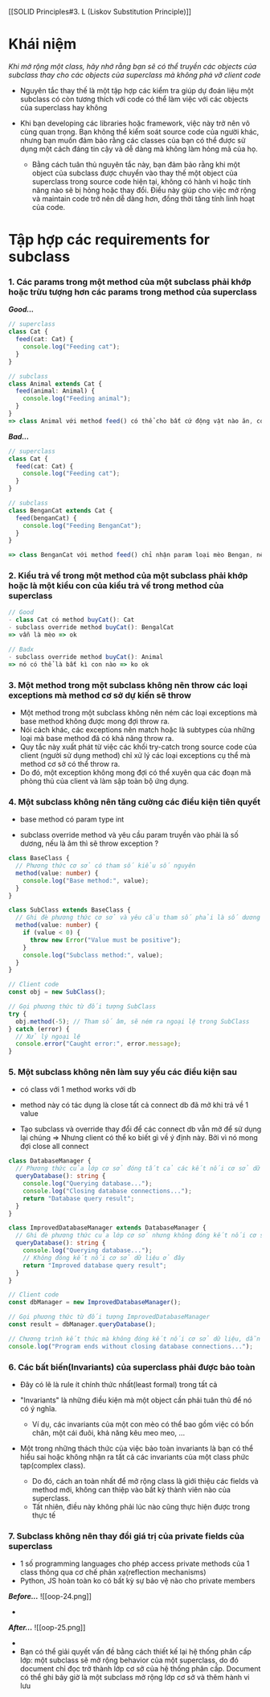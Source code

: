 
[[SOLID Principles#3. L (Liskov Substitution Principle)]]

# Khái niệm

 *Khi mở rộng một class, hãy nhớ rằng bạn sẽ có thể truyền các objects của subclass thay cho các objects của superclass mà không phá vỡ client code*

- Nguyên tắc thay thế là một tập hợp các kiểm tra giúp dự đoán liệu một subclass có còn tương thích với code có thể làm việc với các objects của superclass hay không

- Khi bạn developing các libraries hoặc framework, việc này trở nên vô cùng quan trọng. Bạn không thể kiểm soát source code của người khác, nhưng bạn muốn đảm bảo rằng các classes của bạn có thể được sử dụng một cách đáng tin cậy và dễ dàng mà không làm hỏng mã của họ.

	-  Bằng cách tuân thủ nguyên tắc này, bạn đảm bảo rằng khi một object của subclass được chuyển vào thay thế một object của superclass trong source code hiện tại, không có hành vi hoặc tính năng nào sẽ bị hỏng hoặc thay đổi. Điều này giúp cho việc mở rộng và maintain code trở nên dễ dàng hơn, đồng thời tăng tính linh hoạt của code.


# Tập hợp các requirements for subclass


### 1. Các params trong một method của một subclass phải khớp hoặc trừu tượng hơn các params trong method của superclass


***Good...***
```ts
// superclass
class Cat {
  feed(cat: Cat) {
    console.log("Feeding cat");
  }
}

// subclass
class Animal extends Cat {
  feed(animal: Animal) {
    console.log("Feeding animal");
  }
}
=> class Animal với method feed() có thể cho bất cứ động vật nào ăn, context được mở rộng ra
```


***Bad...***
```ts
// superclass
class Cat {
  feed(cat: Cat) {
    console.log("Feeding cat");
  }
}

// subclass
class BenganCat extends Cat {
  feed(benganCat) {
    console.log("Feeding BenganCat");
  }
}

=> class BenganCat với method feed() chỉ nhận param loại mèo Bengan, nếu truyền loại khác vào sẽ lỗi, context bị thu hẹp
```


###  2. Kiểu trả về trong một method của một subclass phải khớp hoặc là một kiểu con của kiểu trả về trong method của superclass

```ts
// Good
- class Cat có method buyCat(): Cat
- subclass override method buyCat(): BengalCat
=> vẫn là mèo => ok

// Badx
- subclass override method buyCat(): Animal 
=> nó có thể là bất kì con nào => ko ok
```


###  3. Một method trong một subclass không nên throw các loại exceptions mà method cơ sở dự kiến sẽ throw


- Một method trong một subclass không nên ném các loại exceptions mà base method không được mong đợi throw  ra. 
- Nói cách khác, các exceptions nên match hoặc là subtypes của những loại mà base method đã có khả năng throw ra. 
- Quy tắc này xuất phát từ việc các khối try-catch trong source code của client (người sử dụng method) chỉ xử lý các loại exceptions cụ thể mà method cơ sở có thể throw ra. 
- Do đó, một exception không mong đợi có thể xuyên qua các đoạn mã phòng thủ của client và làm sập toàn bộ ứng dụng.


### 4. Một subclass không nên tăng cường các điều kiện tiên quyết

- base method có param type int

- subclass override method và yêu cầu param truyền vào phải là số dương, nếu là âm thì sẽ throw exception ?

```ts
class BaseClass {
  // Phương thức cơ sở có tham số kiểu số nguyên
  method(value: number) {
    console.log("Base method:", value);
  }
}

class SubClass extends BaseClass {
  // Ghi đè phương thức cơ sở và yêu cầu tham số phải là số dương
  method(value: number) {
    if (value < 0) {
      throw new Error("Value must be positive");
    }
    console.log("Subclass method:", value);
  }
}

// Client code
const obj = new SubClass();

// Gọi phương thức từ đối tượng SubClass
try {
  obj.method(-5); // Tham số âm, sẽ ném ra ngoại lệ trong SubClass
} catch (error) {
  // Xử lý ngoại lệ
  console.error("Caught error:", error.message);
}
```


### 5. Một subclass không nên làm suy yếu các điều kiện sau

- có class với 1 method works với db

- method này có tác dụng là close tất cả connect db đã mở khi trả về 1 value

- Tạo subclass và override thay đổi để các connect db vẫn mở để sử dụng lại chúng
=> Nhưng client có thể ko biết gì về ý định này. Bởi vì nó mong đợi close all connect

```ts
class DatabaseManager {
  // Phương thức của lớp cơ sở đóng tất cả các kết nối cơ sở dữ liệu trước khi trả về giá trị
  queryDatabase(): string {
    console.log("Querying database...");
    console.log("Closing database connections...");
    return "Database query result";
  }
}

class ImprovedDatabaseManager extends DatabaseManager {
  // Ghi đè phương thức của lớp cơ sở nhưng không đóng kết nối cơ sở dữ liệu
  queryDatabase(): string {
    console.log("Querying database...");
    // Không đóng kết nối cơ sở dữ liệu ở đây
    return "Improved database query result";
  }
}

// Client code
const dbManager = new ImprovedDatabaseManager();

// Gọi phương thức từ đối tượng ImprovedDatabaseManager
const result = dbManager.queryDatabase();

// Chương trình kết thúc mà không đóng kết nối cơ sở dữ liệu, dẫn đến kết nối cơ sở dữ liệu còn mở
console.log("Program ends without closing database connections...");

```


###  6. Các bất biến(Invariants) của superclass phải được bảo toàn

- Đây có lẽ là rule ít chính thức nhất(least formal) trong tất cả
- "Invariants" là những điều kiện mà một object cần phải tuân thủ để nó có ý nghĩa. 
	- Ví dụ, các invariants của một con mèo có thể bao gồm việc có bốn chân, một cái đuôi, khả năng kêu meo meo, ...
	
- Một trong những thách thức của việc bảo toàn invariants là bạn có thể hiểu sai hoặc không nhận ra tất cả các invariants của một class phức tạp(complex class). 
	- Do đó, cách an toàn nhất để mở rộng class là giới thiệu các fields và method mới, không can thiệp vào bất kỳ thành viên nào của superclass. 
	- Tất nhiên, điều này không phải lúc nào cũng thực hiện được trong thực tế


### 7. Subclass không nên thay đổi giá trị của private fields của superclass

- 1 số programming languages cho phép access private methods của 1 class thông qua cơ chế phản xạ(reflection mechanisms)
- Python, JS hoàn toàn ko có bất kỳ sự bảo vệ nào cho private members

***Before...***
![[oop-24.png]]

- 

***After...***
![[oop-25.png]]



- 
- Bạn có thể giải quyết vấn đề bằng cách thiết kế lại hệ thống phân cấp lớp: một subclass sẽ mở rộng behavior của một superclass, do đó document chỉ đọc trở thành lớp cơ sở của hệ thống phân cấp. Document có thể ghi bây giờ là một subclass mở rộng lớp cơ sở và thêm hành vi lưu